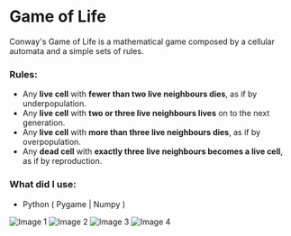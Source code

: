 # Game of Life 
Conway's Game of Life is a mathematical game composed by a cellular automata and a simple sets of rules.

### Rules:
 * Any **live cell** with **fewer than two live neighbours dies**, as if by underpopulation.
 * Any **live cell** with **two or three live neighbours lives** on to the next generation.
 * Any **live cell** with **more than three live neighbours dies**, as if by overpopulation.
 * Any **dead cell** with **exactly three live neighbours becomes a live cell**, as if by reproduction.
 
### What did I use:
 * Python ( Pygame | Numpy )
 
![Image 1](https://github.com/[SalvadorBertazzo]/[GameOfLife-Python]/blob/[main]/image1.jpg?raw=true)
![Image 2](https://github.com/[SalvadorBertazzo]/[GameOfLife-Python]/blob/[main]/image2.jpg?raw=true)
![Image 3](https://github.com/[SalvadorBertazzo]/[GameOfLife-Python]/blob/[main]/image3.jpg?raw=true)
![Image 4](https://github.com/[SalvadorBertazzo]/[GameOfLife-Python]/blob/[main]/image4.jpg?raw=true)
